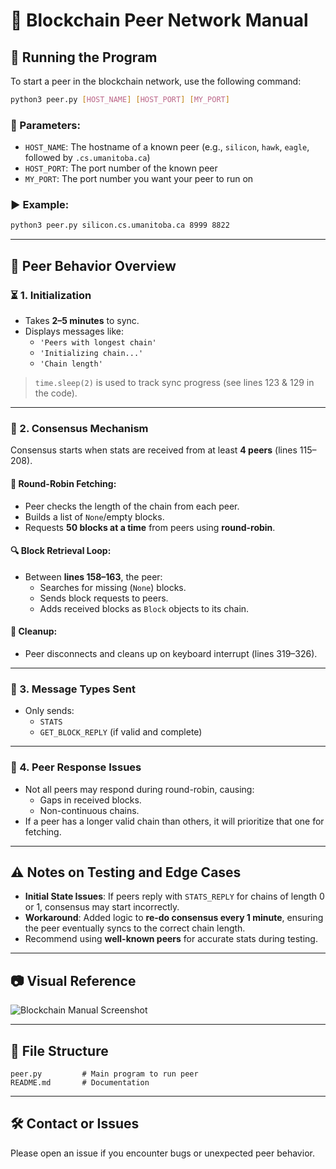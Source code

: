 # 🧱 Blockchain Peer Network Manual

## 📌 Running the Program

To start a peer in the blockchain network, use the following command:

```bash
python3 peer.py [HOST_NAME] [HOST_PORT] [MY_PORT]
```

### 🔧 Parameters:
- `HOST_NAME`: The hostname of a known peer (e.g., `silicon`, `hawk`, `eagle`, followed by `.cs.umanitoba.ca`)
- `HOST_PORT`: The port number of the known peer
- `MY_PORT`: The port number you want your peer to run on

### ▶️ Example:
```bash
python3 peer.py silicon.cs.umanitoba.ca 8999 8822
```

---

## 📝 Peer Behavior Overview

### ⏳ 1. Initialization
- Takes **2–5 minutes** to sync.
- Displays messages like:
  - `'Peers with longest chain'`
  - `'Initializing chain...'`
  - `'Chain length'`

> `time.sleep(2)` is used to track sync progress (see lines 123 & 129 in the code).

---

### 🤝 2. Consensus Mechanism
Consensus starts when stats are received from at least **4 peers** (lines 115–208).

#### 🔄 Round-Robin Fetching:
- Peer checks the length of the chain from each peer.
- Builds a list of `None`/empty blocks.
- Requests **50 blocks at a time** from peers using **round-robin**.

#### 🔍 Block Retrieval Loop:
- Between **lines 158–163**, the peer:
  - Searches for missing (`None`) blocks.
  - Sends block requests to peers.
  - Adds received blocks as `Block` objects to its chain.

#### 🧹 Cleanup:
- Peer disconnects and cleans up on keyboard interrupt (lines 319–326).

---

### 📨 3. Message Types Sent
- Only sends:
  - `STATS`
  - `GET_BLOCK_REPLY` (if valid and complete)

---

### 🧠 4. Peer Response Issues
- Not all peers may respond during round-robin, causing:
  - Gaps in received blocks.
  - Non-continuous chains.
- If a peer has a longer valid chain than others, it will prioritize that one for fetching.

---

## ⚠️ Notes on Testing and Edge Cases

- **Initial State Issues**: If peers reply with `STATS_REPLY` for chains of length 0 or 1, consensus may start incorrectly.
- **Workaround**: Added logic to **re-do consensus every 1 minute**, ensuring the peer eventually syncs to the correct chain length.
- Recommend using **well-known peers** for accurate stats during testing.

---

## 📷 Visual Reference

![Blockchain Manual Screenshot](./9e4f3c5f-5b06-4cdb-b047-0b6486babfc2.png)

---

## 📁 File Structure
```
peer.py         # Main program to run peer
README.md       # Documentation
```

---

## 🛠 Contact or Issues
Please open an issue if you encounter bugs or unexpected peer behavior.